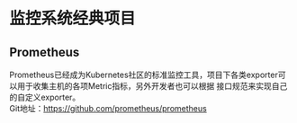# 监控系统经典项目

## Prometheus
Prometheus已经成为Kubernetes社区的标准监控工具，项目下各类exporter可以用于收集主机的各项Metric指标，另外开发者也可以根据
接口规范来实现自己的自定义exporter。  
Git地址：https://github.com/prometheus/prometheus

